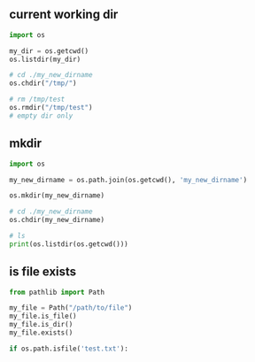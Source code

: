 ## current working dir
```py
import os

my_dir = os.getcwd()
os.listdir(my_dir)

# cd ./my_new_dirname
os.chdir("/tmp/")

# rm /tmp/test 
os.rmdir("/tmp/test")
# empty dir only
```


## mkdir
```py
import os

my_new_dirname = os.path.join(os.getcwd(), 'my_new_dirname')

os.mkdir(my_new_dirname)

# cd ./my_new_dirname
os.chdir(my_new_dirname)

# ls
print(os.listdir(os.getcwd()))
```


## is file exists
```python
from pathlib import Path

my_file = Path("/path/to/file")
my_file.is_file()
my_file.is_dir()
my_file.exists()

if os.path.isfile('test.txt'):
```
